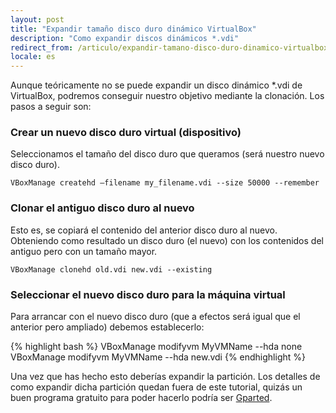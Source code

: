```yaml
---
layout: post
title: "Expandir tamaño disco duro dinámico VirtualBox"
description: "Como expandir discos dinámicos *.vdi"
redirect_from: /articulo/expandir-tamano-disco-duro-dinamico-virtualbox/
locale: es
---
```


Aunque teóricamente no se puede expandir un disco dinámico *.vdi de VirtualBox, podremos conseguir nuestro objetivo mediante la clonación. Los pasos a seguir son:


### Crear un nuevo disco duro virtual (dispositivo)
Seleccionamos el tamaño del disco duro que queramos (será nuestro nuevo disco duro).


    VBoxManage createhd –filename my_filename.vdi --size 50000 --remember



### Clonar el antiguo disco duro al nuevo
Esto es, se copiará el contenido del anterior disco duro al nuevo. Obteniendo como resultado un disco duro (el nuevo) con los contenidos del antiguo pero con un tamaño mayor.


    VBoxManage clonehd old.vdi new.vdi --existing



### Seleccionar el nuevo disco duro para la máquina virtual
Para arrancar con el nuevo disco duro (que a efectos será igual que el anterior pero ampliado) debemos establecerlo:

{% highlight bash %}
VBoxManage modifyvm MyVMName --hda none
VBoxManage modifyvm MyVMName --hda new.vdi
{% endhighlight %}

Una vez que has hecho esto deberías expandir la partición. Los detalles de como expandir dicha partición quedan fuera de este tutorial, quizás un buen programa gratuito para poder hacerlo podría ser <a href="http://gparted.sourceforge.net/">Gparted</a>.